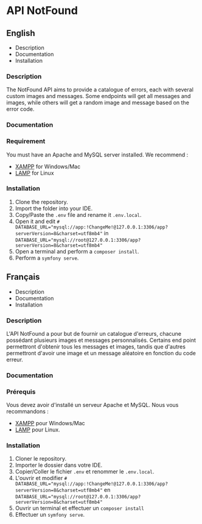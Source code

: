 # API NotFound

## English

* Description
* Documentation
* Installation

### Description
The NotFound API aims to provide a catalogue of errors, each with several custom images and messages.
Some endpoints will get all messages and images, while others will get a random image and message based on the error code.

### Documentation
### Requirement
You must have an Apache and MySQL server installed. 
We recommend :
 - [XAMPP](https://www.apachefriends.org/index.html) for Windows/Mac
 - [LAMP](https://ubuntu.com/server/docs/lamp-applications) for Linux

### Installation
1. Clone the repository.
2. Import the folder into your IDE.
3. Copy/Paste the `.env` file and rename it `.env.local`.
4. Open it and edit
`# DATABASE_URL="mysql://app:!ChangeMe!@127.0.0.1:3306/app?serverVersion=8&charset=utf8mb4"` in `DATABASE_URL="mysql://root@127.0.0.1:3306/app?serverVersion=8&charset=utf8mb4"`
5. Open a terminal and perform a `composer install`.
6. Perform a `symfony serve`.


## Français

* Description
* Documentation
* Installation

### Description

L'API NotFound a pour but de fournir un catalogue d'erreurs, chacune possédant plusieurs images et messages personnalisés.
Certains end point permettront d'obtenir tous les messages et images, tandis que d'autres permettront d'avoir une image et un message aléatoire en fonction du code erreur.

### Documentation
### Prérequis
Vous devez avoir d'installé un serveur Apache et MySQL. 
Nous vous recommandons :
 - [XAMPP](https://www.apachefriends.org/fr/index.html) pour Windows/Mac 
 - [LAMP](https://doc.ubuntu-fr.org/lamp) pour Linux.

### Installation
1. Cloner le repository.
2. Importer le dossier dans votre IDE.
3. Copier/Coller le fichier `.env` et renommer le `.env.local`.
4. L'ouvrir et modifier 
`# DATABASE_URL="mysql://app:!ChangeMe!@127.0.0.1:3306/app?serverVersion=8&charset=utf8mb4"` en `DATABASE_URL="mysql://root@127.0.0.1:3306/app?serverVersion=8&charset=utf8mb4"`
5. Ouvrir un terminal et effectuer un `composer install`
6. Effectuer un `symfony serve`.
